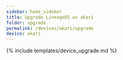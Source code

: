 ```yaml
---
sidebar: home_sidebar
title: Upgrade LineageOS on akari
folder: upgrade
permalink: /devices/akari/upgrade
device: akari
---
```

{% include templates/device_upgrade.md %}
